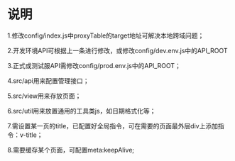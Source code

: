 # 说明

1.修改config/index.js中proxyTable的target地址可解决本地跨域问题；

2.开发环境API可根据上一条进行修改，或修改config/dev.env.js中的API_ROOT

3.正式或测试服API需修改config/prod.env.js中的API_ROOT；

4.src/api用来配置管理接口；

5.src/view用来存放页面；

6.src/util用来放置通用的工具类js，如日期格式化等；

7.需设置某一页的title，已配置好全局指令，可在需要的页面最外层div上添加指令：v-title；

8.需要缓存某个页面，可配置meta:keepAlive;


